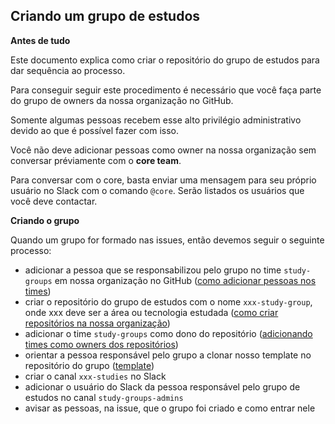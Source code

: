 ## Criando um grupo de estudos

**Antes de tudo**

Este documento explica como criar o repositório do grupo de estudos para dar sequência ao processo.

Para conseguir seguir este procedimento é necessário que você faça parte do grupo de owners da nossa organização no GitHub.

Somente algumas pessoas recebem esse alto privilégio administrativo devido ao que é possível fazer com isso.

Você não deve adicionar pessoas como owner na nossa organização sem conversar préviamente com o **core team**.

Para conversar com o core, basta enviar uma mensagem para seu próprio usuário no Slack com o comando `@core`. Serão listados os usuários que você deve contactar.

**Criando o grupo**

Quando um grupo for formado nas issues, então devemos seguir o seguinte processo:

- adicionar a pessoa que se responsabilizou pelo grupo no time `study-groups` em nossa organização no GitHub ([como adicionar pessoas nos times](https://github.com/training-center/sobre/blob/master/admin/docs/add-team-members.md))
- criar o repositório do grupo de estudos com o nome `xxx-study-group`, onde xxx deve ser a área ou tecnologia estudada ([como criar repositórios na nossa organização](https://github.com/training-center/sobre/blob/master/admin/docs/creating-repository.md))
- adicionar o time `study-groups` como dono do repositório ([adicionando times como owners dos repositórios](https://github.com/training-center/sobre/blob/master/admin/docs/add-repository-team.md))
- orientar a pessoa responsável pelo grupo a clonar nosso template no repositório do grupo ([template](https://github.com/training-center/template-study-group))
- criar o canal `xxx-studies` no Slack
- adicionar o usuário do Slack da pessoa responsável pelo grupo de estudos no canal `study-groups-admins`
- avisar as pessoas, na issue, que o grupo foi criado e como entrar nele

